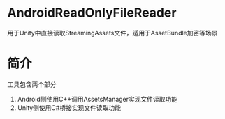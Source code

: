# AndroidReadOnlyFileReader
用于Unity中直接读取StreamingAssets文件，适用于AssetBundle加密等场景

# 简介
工具包含两个部分
1. Android侧使用C++调用AssetsManager实现文件读取功能
2. Unity侧使用C#桥接实现文件读取功能
